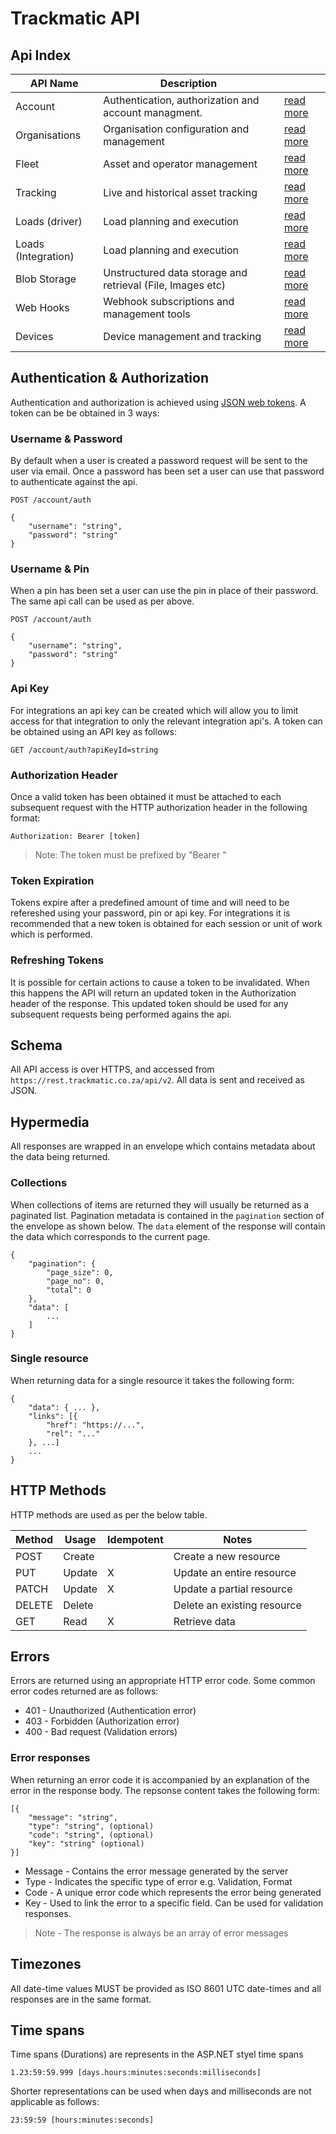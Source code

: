 # Trackmatic API

## Api Index

|API Name|Description|   |
|--------|-----------|---|
|Account|Authentication, authorization and account managment.|[read more](http://secure.trackmatic.co.za/documentation/account.html)|
|Organisations|Organisation configuration and management|[read more](http://secure.trackmatic.co.za/documentation/organisations.html)|
|Fleet|Asset and operator management|[read more](http://secure.trackmatic.co.za/documentation/fleet.html)|
|Tracking|Live and historical asset tracking|[read more](http://secure.trackmatic.co.za/documentation/tracking.html)|
|Loads (driver)|Load planning and execution|[read more](http://secure.trackmatic.co.za/documentation/loads-drivers.html)|
|Loads (Integration)|Load planning and execution|[read more](http://secure.trackmatic.co.za/documentation/loads-integration.html)|
|Blob Storage|Unstructured data storage and retrieval (File, Images etc)|[read more](http://secure.trackmatic.co.za/documentation/blob-storage.html)|
|Web Hooks|Webhook subscriptions and management tools|[read more](http://secure.trackmatic.co.za/documentation/webhooks.html)|
|Devices|Device management and tracking|[read more](http://secure.trackmatic.co.za/documentation/devices.html)|

## Authentication & Authorization

Authentication and authorization is achieved using [JSON web tokens](https://jwt.io/). A token can be be obtained in 3 ways:

### Username & Password

By default when a user is created a password request will be sent to the user via email. Once a password has been set a user can use that password to authenticate against the api.

```
POST /account/auth

{
    "username": "string",
    "password": "string"
}
```

### Username & Pin

When a pin has been set a user can use the pin in place of their password. The same api call can be used as per above.

```
POST /account/auth

{
    "username": "string",
    "password": "string"
}
```

### Api Key

For integrations an api key can be created which will allow you to limit access for that integration to only the relevant integration api's. A token can be obtained using an API key as follows:

```
GET /account/auth?apiKeyId=string
```

### Authorization Header

Once a valid token has been obtained it must be attached to each subsequent request with the HTTP authorization header in the following format:

```
Authorization: Bearer [token]
```

> Note: The token must be prefixed by "Bearer "

### Token Expiration

Tokens expire after a predefined amount of time and will need to be refereshed using your password, pin or api key. For integrations it is recommended that a new token is obtained for each session or unit of work which is performed.

### Refreshing Tokens

It is possible for certain actions to cause a token to be invalidated. When this happens the API will return an updated token in the Authorization header of the response. This updated token should be used for any subsequent requests being performed agains the api.

## Schema

All API access is over HTTPS, and accessed from `https://rest.trackmatic.co.za/api/v2`. All data is sent and received as JSON.

## Hypermedia

All responses are wrapped in an envelope which contains metadata about the data being returned.

### Collections

When collections of items are returned they will usually be returned as a paginated list. Pagination metadata is contained in the `pagination` section of the envelope as shown below. The `data` element of the response will contain the data which corresponds to the current page.

```
{
    "pagination": {
        "page_size": 0,
        "page_no": 0,
        "total": 0
    },
    "data": [
        ...
    ]
}
``` 

### Single resource

When returning data for a single resource it takes the following form:

``` 
{
    "data": { ... },
    "links": [{
        "href": "https://...",
        "rel": "..."
    }, ...]
    ...
}
```

## HTTP Methods

HTTP methods are used as per the below table.

| Method | Usage | Idempotent | Notes |
| ---    | ---   | ---        | ---   |
| POST   | Create|| Create a new resource |
| PUT    | Update|X| Update an entire resource |
| PATCH  | Update|X| Update a partial resource |
| DELETE | Delete|| Delete an existing resource |
| GET    | Read |X| Retrieve data |

## Errors

Errors are returned using an appropriate HTTP error code. Some common error codes returned are as follows:

- 401 - Unauthorized (Authentication error)
- 403 - Forbidden (Authorization error)
- 400 - Bad request (Validation errors)

### Error responses

When returning an error code it is accompanied by an explanation of the error in the response body. The repsonse content takes the following form:

```
[{
    "message": "string",
    "type": "string", (optional)
    "code": "string", (optional)
    "key": "string" (optional)
}]
```

- Message - Contains the error message generated by the server
- Type - Indicates the specific type of error e.g. Validation, Format
- Code - A unique error code which represents the error being generated
- Key - Used to link the error to a specific field. Can be used for validation responses.

> Note - The response is always be an array of error messages

## Timezones

All date-time values MUST be provided as ISO 8601 UTC date-times and all responses are in the same format.

## Time spans

Time spans (Durations) are represents in the ASP.NET styel time spans

```
1.23:59:59.999 [days.hours:minutes:seconds:milliseconds]
```

Shorter representations can be used when days and milliseconds are not applicable as follows:

```
23:59:59 [hours:minutes:seconds]
```